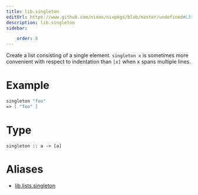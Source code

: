 ```yaml
---
title: lib.singleton
editUrl: https://www.github.com/nixos/nixpkgs/blob/master/undefined#L31C15
description: lib.singleton
sidebar:

    order: 8
---
```


Create a list consisting of a single element.  `singleton x` is
sometimes more convenient with respect to indentation than `[x]`
when x spans multiple lines.

# Example

```nix
singleton "foo"
=> [ "foo" ]
```

# Type

```
singleton :: a -> [a]
```


# Aliases

- [lib.lists.singleton](/nix-doc-comments/reference/lib/lists/lib-lists-singleton)


